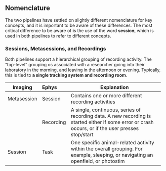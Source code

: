 ## Nomenclature

The two pipelines have settled on slightly different nomenclature for key concepts, and it is important to be aware of these differences. The most critical difference to be aware of is the use of the word **session**, which is used in both pipelines to refer to different concepts.

### Sessions, Metasessions, and Recordings

Both pipelines support a hierarchical grouping of recording activity. The "top-level" grouping os associated with a researcher going into their laboratory in the morning, and leaving in the afternoon or evening. Typically, this is tied to **a single tracking system and recording room**.

| Imaging       | Ephys                 | Explanation |
| ------------- | :-----------         | ----------- |
| Metasession   | Session               | Contains one or more different recording activities |
|               | Recording             | A single, continuous, series of recording data. A new recording is started either if some error or crash occurs, or if the user presses stop/start|
| Session       | Task                  | One specific animal-related activity within the overall grouping. For example, sleeping, or navigating an openfield, or photostim |

